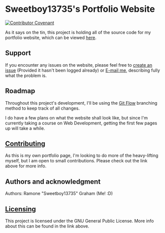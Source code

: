 # Sweetboy13735's Portfolio Website
[![Contributor Covenant](https://img.shields.io/badge/Contributor%20Covenant-v2.0%20adopted-ff69b4.svg)](code_of_conduct.md)

As it says on the tin, this project is holding all of the source code for my portfolio website, which can be viewed [here](https://Sweetboy13735.github.io).

## Support
If you encounter any issues on the website, please feel free to [create an issue](https://github.com/Sweetboy13735/Sweetboy13735.github.io/issues) (Provided it hasn't been logged already) or [E-mail me](mailto:ramonegraham@gmail.com), describing fully what the problem is.

## Roadmap
Throughout this project's development, I'll be using the [Git Flow](https://res.cloudinary.com/practicaldev/image/fetch/s--A57dbxFl--/c_limit%2Cf_auto%2Cfl_progressive%2Cq_auto%2Cw_880/https://thepracticaldev.s3.amazonaws.com/i/pyeszwkiezdk5owzq2tq.png) branching method to keep track of all changes.

I do have a few plans on what the website shall look like, but since I'm currently taking a course on Web Development, getting the first few pages up will take a while.

## [Contributing](https://github.com/Sweetboy13735/Sweetboy13735.github.io/blob/master/CONTRIBUTING.md)
As this is my own portfolio page, I'm looking to do more of the heavy-lifting myself, but I am open to small contributions. Please check out the link above for more info.

## Authors and acknowledgment
Authors: Ramone "Sweetboy13735" Graham (Me! :D)

## [Licensing](https://github.com/Sweetboy13735/Sweetboy13735.github.io/blob/master/LICENSE)
This project is licensed under the GNU General Public License. More info about this can be found in the link above.
